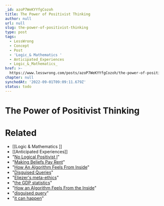 ```yaml
---
_id: azoP7WeKYYfgCozoh
title: The Power of Positivist Thinking
author: null
url: null
slug: the-power-of-positivist-thinking
type: post
tags:
  - LessWrong
  - Concept
  - Post
  - 'Logic_& Mathematics '
  - Anticipated_Experiences
  - Logic_&_Mathematics_
href: >-
  https://www.lesswrong.com/posts/azoP7WeKYYfgCozoh/the-power-of-positivist-thinking
chapter: null
synchedAt: '2022-09-01T09:09:11.679Z'
status: todo
---
```


# The Power of Positivist Thinking


# Related

- [[Logic & Mathematics ]]
- [[Anticipated Experiences]]
- "[No Logical Positivist I](http://www.overcomingbias.com/2008/08/no-logical-posi.html)"
- "[Making Beliefs Pay Rent](http://www.overcomingbias.com/2007/07/making-beliefs-.html)"
- "[How An Algorithm Feels From Inside](http://www.overcomingbias.com/2008/02/algorithm-feels.html)"
- "[Disguised Queries](http://www.overcomingbias.com/2008/02/disguised-queri.html)"
- "[Eliezer's meta-ethics](http://www.overcomingbias.com/2008/07/the-meaning-of.html)"
- "[the GDP statistics](http://currencythoughts.com/2008/08/19/how-the-us-economy-performed-under-democrat-and-republican-presidents/)"
- "[How an Algorithm Feels From the Inside](http://www.overcomingbias.com/2008/02/algorithm-feels.html)"
- "[disguised query](http://www.overcomingbias.com/2008/02/disguised-queri.html)"
- "[it can happen](http://4.bp.blogspot.com/_YvWPoG3xhTk/RsOzS3lTAeI/AAAAAAAABxg/nK9HbwxAneM/s400/asteroid+pluto.jpg)"